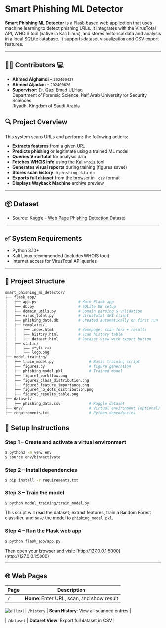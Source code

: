 
# Smart Phishing ML Detector

**Smart Phishing ML Detector** is a Flask-based web application that uses machine learning to detect phishing URLs. It integrates with the VirusTotal API, WHOIS tool (native in Kali Linux), and stores historical data and analysis in a local SQLite database. It supports dataset visualization and CSV export features.

---
## 👨‍💻 Contributors 💻

- **Ahmed Alghamdi** – `202400437`  
- **Ahmed Aljadani** – `202400626`  
- **Supervisor:** Dr. Qazi Emad ULHaq  
  Department of Forensic Science, Naif Arab University for Security Sciences  
  Riyadh, Kingdom of Saudi Arabia
  
## 🔍 Project Overview

This system scans URLs and performs the following actions:

- **Extracts features** from a given URL
- **Predicts phishing** or legitimate using a trained ML model
- **Queries VirusTotal** for analysis data
- **Fetches WHOIS info** using the Kali `whois` tool
- **Generates visual reports** during training (figures saved)
- **Stores scan history** in `phishing_data.db`
- **Exports full dataset** from the browser in `.csv` format
- **Displays Wayback Machine** archive preview

---
## 📦 Dataset

- Source: [Kaggle - Web Page Phishing Detection Dataset](https://www.kaggle.com/datasets/shashwatwork/web-page-phishing-detection-dataset?select=dataset_phishing.csv)
---
## ✅ System Requirements

- Python 3.10+
- Kali Linux recommended (includes WHOIS tool)
- Internet access for VirusTotal API queries
---

## 📁 Project Structure

```bash
smart_phishing_ml_detector/
├── flask_app/
│   ├── app.py                   # Main Flask app
│   ├── db.py                    # SQLite DB setup
│   ├── domain_utils.py          # Domain parsing & validation
│   ├── virus_total.py           # VirusTotal API client
│   ├── phishing_data.db         # Created automatically on first run
│   ├── templates/
│   │   ├── index.html           # Homepage: scan form + results
│   │   ├── history.html         # Scan history table
│   │   ├── dataset.html         # Dataset view with export button
│   ├── static/
│   │   ├── style.css
│   │   ├── logo.png
├── model_training/
│   ├── train_model.py                # Basic training script
│   ├── figures.py                    # figure generation
│   ├── phishing_model.pkl            # Trained model
│   ├── figure1_workflow.png
│   ├── figure2_class_distribution.png
│   ├── figure3_feature_importance.png
│   ├── figure4_nb_dots_distribution.png
│   ├── figure5_results_table.png
├── dataset/
│   ├── phishing_data.csv             # Kaggle dataset
├── env/                              # Virtual environment (optional)
├── requirements.txt                  # Python dependencies
```
## 🔧 Setup Instructions

### Step 1 – Create and activate a virtual environment

```bash
$ python3 -m venv env
$ source env/bin/activate
```

### Step 2 – Install dependencies

```bash
$ pip install -r requirements.txt
```

### Step 3 – Train the model

```bash
$ python model_training/train_model.py
```

This script will read the dataset, extract features, train a Random Forest classifier, and save the model to `phishing_model.pkl`.

### Step 4 – Run the Flask web app

```bash
$ python flask_app/app.py
```

Then open your browser and visit: [http://127.0.0.1:5000](http://127.0.0.1:5000)

---

## 🌐 Web Pages

| Page             | Description                                      |
|------------------|--------------------------------------------------|
| `/`              | **Home**: Enter URL, scan, and show result   |
![alt text](http://url/to/img.png)
| `/history`       | **Scan History**: View all scanned entries   |

| `/dataset`       | **Dataset View**: Export full dataset in CSV |



